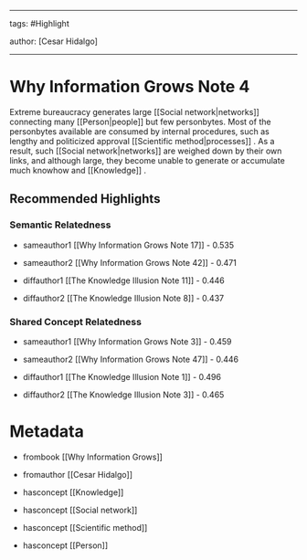 




---

tags: #Highlight

author: [Cesar Hidalgo]

---
# Why Information Grows Note 4




Extreme bureaucracy generates large  [[Social network|networks]]  connecting many  [[Person|people]]  but few personbytes. Most of the personbytes available are consumed by internal procedures, such as lengthy and politicized approval  [[Scientific method|processes]] . As a result, such  [[Social network|networks]]  are weighed down by their own links, and although large, they become unable to generate or accumulate much knowhow and  [[Knowledge]] .


## Recommended Highlights

### Semantic Relatedness


- sameauthor1 [[Why Information Grows Note 17]] - 0.535

- sameauthor2 [[Why Information Grows Note 42]] - 0.471

- diffauthor1 [[The Knowledge Illusion Note 11]] - 0.446

- diffauthor2 [[The Knowledge Illusion Note 8]] - 0.437
### Shared Concept Relatedness


- sameauthor1 [[Why Information Grows Note 3]] - 0.459

- sameauthor2 [[Why Information Grows Note 47]] - 0.446

- diffauthor1 [[The Knowledge Illusion Note 1]] - 0.496

- diffauthor2 [[The Knowledge Illusion Note 3]] - 0.465
# Metadata


- frombook [[Why Information Grows]]

- fromauthor [[Cesar Hidalgo]]

- hasconcept [[Knowledge]]

- hasconcept [[Social network]]

- hasconcept [[Scientific method]]

- hasconcept [[Person]]